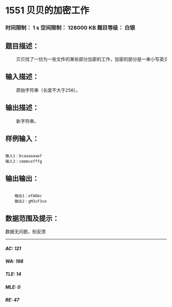 # 1551 贝贝的加密工作   
### 时间限制： 1 s     空间限制： 128000 KB     题目等级： 白银  
## 题目描述：  

<pre>
    贝贝找了一份为一些文件的某些部分加密的工作，加密的部分是一串小写英文字母，加密的规则是这样的：要是连续出现相同的字母，则把他们替换成这个字母的大写形式，后面紧跟相同字母的个数，并把它之前跟之后的两段字串调换，例如出现bcaaaaaaef，则新字符串变成：efA6bc，然后重新扫描字串，直到没有出现相同小写字母为止。
</pre>
  
  
## 输入描述：  

<pre>
    原始字符串（长度不大于250）。
</pre>
  
  
## 输出描述：  

<pre>
    新字符串。
</pre>
  
  
## 样例输入：  

<pre><code>
输入1：bcaaaaaaef
输入2：cmmmcefffg
</code></pre>
  
  
## 输出输出：  

<pre><code>
    输出1：efA6bc
    输出2：gM3cF3ce
</code></pre>
  
  
## 数据范围及提示：  

<pre>
数据无问题，别反馈
</pre>
  
  
***  

##### AC: 121  
##### WA: 198  
##### TLE: 14  
##### MLE: 0  
##### RE: 47  
